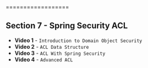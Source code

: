 ==================

## Section 7 - Spring Security ACL

- **Video 1** - `Introduction to Domain Object Security`
- **Video 2** - `ACL Data Structure`
- **Video 3** - `ACL With Spring Security`
- **Video 4** - `Advanced ACL`
